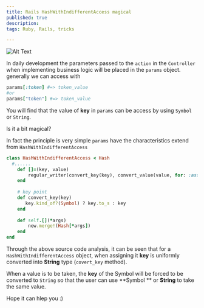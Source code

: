 ```yaml
---
title: Rails HashWithIndifferentAccess magical
published: true
description: 
tags: Ruby, Rails, tricks

---
```

![Alt Text](https://dev-to-uploads.s3.amazonaws.com/i/tyn1ny34yt50dhqi2x46.jpg)

In daily development the parameters passed to the `action` in the `Controller` when implementing business logic will be placed in the `params` object. generally we can access with 

```ruby
params[:token] #=> token_value
#or
params["token"] #=> token_value
```

You will find that the value of **key** in `params` can be access by using `Symbol` or `String`. 

Is it a bit magical? 

In fact the principle is very simple `params` have the characteristics extend from `HashWithIndifferentAccess`

```ruby
class HashWithIndifferentAccess < Hash
  #......
	def []=(key, value)
		regular_writer(convert_key(key), convert_value(value, for: :assignment))
	end
  
	# key point 
	def convert_key(key) 
	   key.kind_of?(Symbol) ? key.to_s : key
	end
	
	def self.[](*args)
		new.merge!(Hash[*args])
	end
end
```

Through the above source code analysis, it can be seen that for a `HashWithIndifferentAccess` object, when assigning it **key** is uniformly converted into **String** type (`covert_key` method). 

When a value is to be taken, the **key** of the Symbol will be forced to be converted to `String` so that the user can use **Symbol ** or **String** to take the same value.


Hope it can hlep you :)
